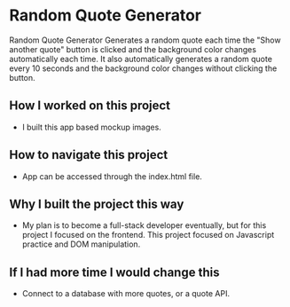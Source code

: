 # Random Quote Generator
 Random Quote Generator
Generates a random quote each time the "Show another quote" button is clicked and the background color changes automatically each time.
It also automatically generates a random quote every 10 seconds and the background color changes without clicking the button.
## How I worked on this project
- I built this app based mockup images.
## How to navigate this project
- App can be accessed through the index.html file.
## Why I built the project this way
- My plan is to become a full-stack developer eventually, but for this project I focused on the
  frontend.  This project focused on Javascript practice and DOM manipulation. 
## If I had more time I would change this
- Connect to a database with more quotes, or a quote API.
